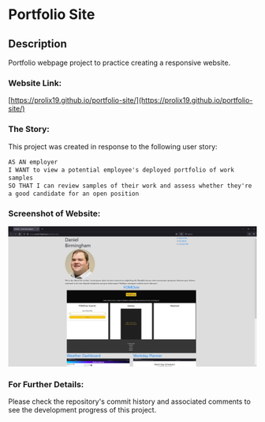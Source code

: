 # Portfolio Site

## Description

Portfolio webpage project to practice creating a responsive website.

### Website Link:

[https://prolix19.github.io/portfolio-site/](https://prolix19.github.io/portfolio-site/)

### The Story:

This project was created in response to the following user story:

```
AS AN employer
I WANT to view a potential employee's deployed portfolio of work samples
SO THAT I can review samples of their work and assess whether they're a good candidate for an open position
```

### Screenshot of Website:

![Picture of the Horiseon webpage](assets/images/site-screenshot.jpg)

### For Further Details:

Please check the repository's commit history and associated comments to see the development progress of this project.
